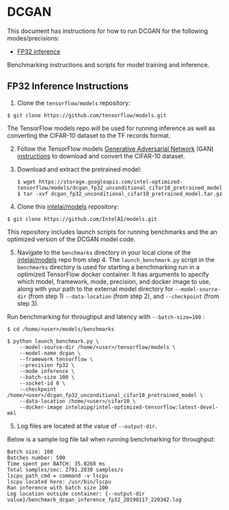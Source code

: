 # DCGAN

This document has instructions for how to run DCGAN for the
following modes/precisions:
* [FP32 inference](#fp32-inference-instructions)

Benchmarking instructions and scripts for model training and inference.

## FP32 Inference Instructions

1. Clone the `tensorflow/models` repository:

```
$ git clone https://github.com/tensorflow/models.git
```

The TensorFlow models repo will be used for running inference as well as
converting the CIFAR-10 dataset to the TF records format.

2. Follow the TensorFlow models 
[Generative Adversarial Network](https://github.com/tensorflow/models/tree/master/research/gan#cifar10) (GAN)
[instructions](https://github.com/tensorflow/models/blob/master/research/slim/datasets/download_and_convert_cifar10.py)
to download and convert the CIFAR-10 dataset.

3. Download and extract the pretrained model:
   ```
   $ wget https://storage.googleapis.com/intel-optimized-tensorflow/models/dcgan_fp32_unconditional_cifar10_pretrained_model.tar.gz
   $ tar -xvf dcgan_fp32_unconditional_cifar10_pretrained_model.tar.gz
   ```

4. Clone this [intelai/models](https://github.com/IntelAI/models)
repository:

```
$ git clone https://github.com/IntelAI/models.git
```

This repository includes launch scripts for running benchmarks and the
an optimized version of the DCGAN model code.

5. Navigate to the `benchmarks` directory in your local clone of
the [intelai/models](https://github.com/IntelAI/models) repo from step 4.
The `launch_benchmark.py` script in the `benchmarks` directory is
used for starting a benchmarking run in a optimized TensorFlow docker
container. It has arguments to specify which model, framework, mode,
precision, and docker image to use, along with your path to the external model directory
for `--model-source-dir` (from step 1) `--data-location` (from step 2), and `--checkpoint` (from step 3).


Run benchmarking for throughput and latency with `--batch-size=100` :
```
$ cd /home/<user>/models/benchmarks

$ python launch_benchmark.py \
    --model-source-dir /home/<user>/tensorflow/models \
    --model-name dcgan \
    --framework tensorflow \
    --precision fp32 \
    --mode inference \
    --batch-size 100 \
    --socket-id 0 \
    --checkpoint /home/<user>/dcgan_fp32_unconditional_cifar10_pretrained_model \
    --data-location /home/<user>/cifar10 \
    --docker-image intelaipg/intel-optimized-tensorflow:latest-devel-mkl
```

5. Log files are located at the value of `--output-dir`.

Below is a sample log file tail when running benchmarking for throughput:
```
Batch size: 100 
Batches number: 500
Time spent per BATCH: 35.8268 ms
Total samples/sec: 2791.2030 samples/s
lscpu_path_cmd = command -v lscpu
lscpu located here: /usr/bin/lscpu
Ran inference with batch size 100
Log location outside container: {--output-dir value}/benchmark_dcgan_inference_fp32_20190117_220342.log
```